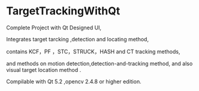 # TargetTrackingWithQt


Complete Project with Qt Designed UI,

Integrates target tarcking ,detection and locating method,

contains KCF，PF ，STC，STRUCK，HASH and CT tracking methods,

and methods on motion detection,detection-and-tracking method,
and also visual target location method .

Compilable with Qt 5.2  ,opencv 2.4.8 or higher edition.


